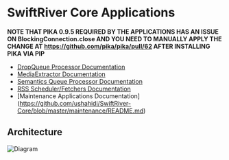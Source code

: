 # SwiftRiver Core Applications

**NOTE THAT PIKA 0.9.5 REQUIRED BY THE APPLICATIONS HAS AN ISSUE ON BlockingConnection.close AND YOU NEED TO MANUALLY APPLY THE CHANGE AT https://github.com/pika/pika/pull/62 AFTER INSTALLING PIKA VIA PIP**

* [DropQueue Processor Documentation](https://github.com/ushahidi/SwiftRiver-Core/blob/master/dropqueue/README.md)
* [MediaExtractor Documentation](https://github.com/ushahidi/SwiftRiver-Core/blob/master/mediaextractor/README.md)
* [Semantics Queue Processor Documentation](https://github.com/ushahidi/SwiftRiver-Core/blob/master/semanticsqueue/README.md)
* [RSS Scheduler/Fetchers Documentation](https://github.com/ushahidi/SwiftRiver-Core/blob/master/rss/README.md)
* [Maintenance Applications Documentation] (https://github.com/ushahidi/SwiftRiver-Core/blob/master/maintenance/README.md)

## Architecture

![Diagram](http://dl.dropbox.com/u/48291217/Screenshots/0-sy.png)